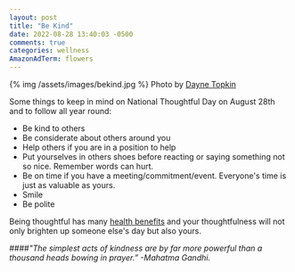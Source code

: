 ```yaml
---
layout: post
title: "Be Kind"
date: 2022-08-28 13:40:03 -0500
comments: true
categories: wellness
AmazonAdTerm: flowers
---
```

{% img /assets/images/bekind.jpg %}
Photo by <a href="https://unsplash.com/@dtopkin1?utm_source=unsplash&utm_medium=referral&utm_content=creditCopyText">Dayne Topkin</a>

Some things to keep in mind on National Thoughtful Day on August 28th and to follow all year round:

- Be kind to others
- Be considerate about others around you
- Help others if you are in a position to help
- Put yourselves in others shoes before reacting or saying something not so nice. Remember words can hurt.
- Be on time if you have a meeting/commitment/event. Everyone's time is just as valuable as yours.
- Smile
- Be polite


Being thoughtful has many [health benefits](http://geridoc.net/blog/2021/08/26/thoughtfulness-and-your-health/) and your thoughtfulness will not only brighten up someone else's day but also yours.

####*"The simplest acts of kindness are by far more powerful than a thousand heads bowing in prayer.” -Mahatma Gandhi.*
